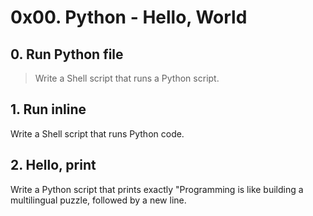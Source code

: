 # 0x00. Python - Hello, World
## 0. Run Python file
> Write a Shell script that runs a Python script.
## 1. Run inline
Write a Shell script that runs Python code.
## 2. Hello, print
Write a Python script that prints exactly "Programming is like building a multilingual puzzle, followed by a new line.
## 